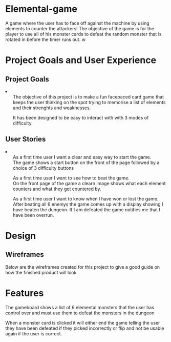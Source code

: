 # Elemental-game
A game where the user has to face off against the machine by using elements to counter the attackers! The objective of the game is for the player to use all of his monster cards to defeat the random monster that is rotated in before the timer runs out.
w
<h1>Project Goals and User Experience</h1>
<h2>Project Goals</h2>
<li>
  <ul>The objective of this project is to make a fun facepaced card game that keeps the user thinking on the spot trying to memorise a list of elements and their strenghts and weaknesses.</ul>
  <ul>It has been designed to be easy to interact with with 3 modes of difficulty.</ul>
</li>
<h2>User Stories</h2>
<li>
  <ol>As a first time user I want a clear and easy way to start the game.<br>The game shows a start button on the front of the page followed by a choice of 3 difficulty buttons</ol>
  <ol>As a first time user I want to see how to beat the game.<br>On the front page of the game a clearn image shows what each element counters and what they get countered by.</ol>
  <ol>As a first time user I want to know when I have won or lost the game.<br>After beating all 6 enemys the game comes up with a display showing I have beaten the dungeon. If I am defeated the game notifies me that I have been overrun.</ol>
</li>
<h1>Design</h1>
<h2>Wireframes</h2>
<p>Below are the wireframes created for this project to give a good guide on how the finished product will look</p>
<h1>Features</h1>
<p>The gameboard shows a list of 6 elemental monsters that the user has control over and must use them to defeat the monsters in the dungeon</p>

<p>When a monster card is clicked it will either end the game telling the user they have been defeated if they picked incorrectly or flip and not be usable again if the user is correct.</p>
